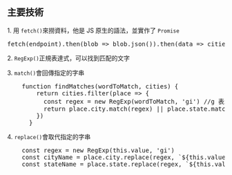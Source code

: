 <h2>主要技術</h2>
<p>1. 用 <code>fetch()</code>來撈資料，他是 JS 原生的語法，並實作了 <code>Promise</code></p>
<pre>fetch(endpoint).then(blob => blob.json()).then(data => cities.push(...data))</pre>
<p>2. <code>RegExp()</code>正規表達式，可以找到匹配的文字</p>
<p>3. <code>match()</code>會回傳指定的字串</p>
<pre>
    function findMatches(wordToMatch, cities) {
        return cities.filter(place => {
          const regex = new RegExp(wordToMatch, 'gi') //g 表示 global， i 表示不分大小寫
          return place.city.match(regex) || place.state.match(regex)
        })
      }
</pre>
<p>4. <code>replace()</code>會取代指定的字串</p>
<pre>
    const regex = new RegExp(this.value, 'gi')
    const cityName = place.city.replace(regex, `<span class="hl">${this.value}</span>`)
    const stateName = place.state.replace(regex, `<span class="hl">${this.value}</span>`)    
</pre>
